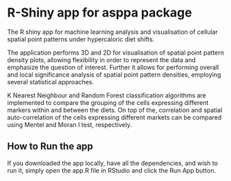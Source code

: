 # R-Shiny app for asppa package
The R shiny app for machine learning analysis and visualisation of cellular spatial point patterns under hypercaloric diet shifts.

The application performs 3D and 2D for visualisation of spatial point pattern density plots, allowing flexibility in order to represent the data and emphasize the question of interest. Further it allows for performing overall and local significance analysis of spatial point pattern densities, employing several statistical approaches.

K Nearest Neighbour and Random Forest classification algorithms are implemented to compare the grouping of the cells expressing different markers within and between the diets. On top of the, correlation and spatial auto-correlation of the cells expressing different markets can be compared using Mentel and Moran I test, respectively.

## How to Run the app
If you downloaded the app locally, have all the dependencies, and wish to run it, simply open the app.R file in RStudio and click the Run App button.
